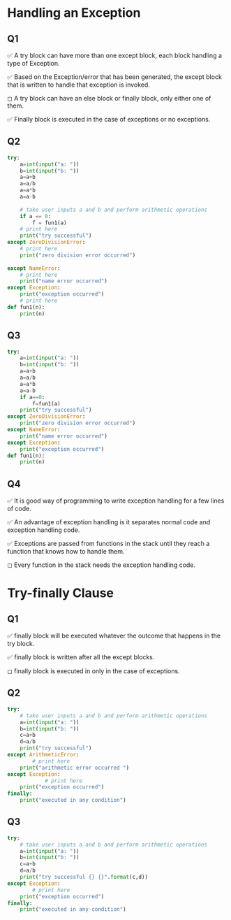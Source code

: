 # Handling an Exception



## Q1

✅ A try block can have more than one except block, each block handling a type of Exception.

✅ Based on the Exception/error that has been generated, the except block that is written to handle that exception is invoked.

◻︎ A try block can have an else block or finally block, only either one of them.

✅ Finally block is executed in the case of exceptions or no exceptions.

## Q2


```python
try:
	a=int(input("a: "))
	b=int(input("b: "))
	a=a+b
	a=a/b
	a=a*b
	a=a-b
	
	# take user inputs a and b and perform arithmetic operations
	if a == 0:
		f = fun1(a)
	# print here	
	print("try successful")
except ZeroDivisionError:
	# print here
	print("zero division error occurred")
	 
except NameError:
	# print here
	print("name error occurred")
except Exception:
	print("exception occurred")
	# print here
def fun1(n):
	print(n)
```

## Q3


```python
try:
	a=int(input("a: "))
	b=int(input("b: "))
	a=a+b
	a=a/b
	a=a*b
	a=a-b
	if a==0:
		f=fun1(a)
	print("try successful")
except ZeroDivisionError:
	print("zero division error occurred")
except NameError:
	print("name error occurred")
except Exception:
	print("exception occurred")
def fun1(n):
	print(n)
```

## Q4

✅ It is good way of programming to write exception handling for a few lines of code.

✅ An advantage of exception handling is it separates normal code and exception handling code.

✅ Exceptions are passed from functions in the stack until they reach a function that knows how to handle them.

◻︎ Every function in the stack needs the exception handling code.

# Try-finally Clause


## Q1

✅ finally block will be executed whatever the outcome that happens in the try block.

✅ finally block is written after all the except blocks.

◻︎ finally block is executed in only in the case of exceptions.

## Q2


```python
try:
 	# take user inputs a and b and perform arithmetic operations
	a=int(input("a: "))
	b=int(input("b: "))
	c=a+b
	d=a/b
	print("try successful")
except ArithmeticError:
		# print here
	print("arithmetic error occurred ")
except Exception:
			# print here
	print("exception occurred")
finally:
	print("executed in any condition")
```

## Q3


```python
try:
	# take user inputs a and b and perform arithmetic operations
	a=int(input("a: "))
	b=int(input("b: "))
	c=a+b
	d=a/b
	print("try successful {} {}".format(c,d))
except Exception:
		# print here
	print("exception occurred")
finally:
	print("executed in any condition")
```

